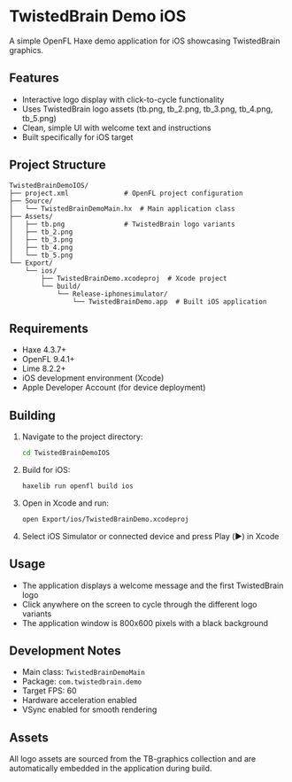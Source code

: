 # TwistedBrain Demo iOS

A simple OpenFL Haxe demo application for iOS showcasing TwistedBrain graphics.

## Features

- Interactive logo display with click-to-cycle functionality
- Uses TwistedBrain logo assets (tb.png, tb_2.png, tb_3.png, tb_4.png, tb_5.png)
- Clean, simple UI with welcome text and instructions
- Built specifically for iOS target

## Project Structure

```
TwistedBrainDemoIOS/
├── project.xml              # OpenFL project configuration
├── Source/
│   └── TwistedBrainDemoMain.hx  # Main application class
├── Assets/
│   ├── tb.png               # TwistedBrain logo variants
│   ├── tb_2.png
│   ├── tb_3.png
│   ├── tb_4.png
│   └── tb_5.png
└── Export/
    └── ios/
        ├── TwistedBrainDemo.xcodeproj  # Xcode project
        └── build/
            └── Release-iphonesimulator/
                └── TwistedBrainDemo.app  # Built iOS application
```

## Requirements

- Haxe 4.3.7+
- OpenFL 9.4.1+
- Lime 8.2.2+
- iOS development environment (Xcode)
- Apple Developer Account (for device deployment)

## Building

1. Navigate to the project directory:
   ```bash
   cd TwistedBrainDemoIOS
   ```

2. Build for iOS:
   ```bash
   haxelib run openfl build ios
   ```

3. Open in Xcode and run:
   ```bash
   open Export/ios/TwistedBrainDemo.xcodeproj
   ```

4. Select iOS Simulator or connected device and press Play (▶️) in Xcode

## Usage

- The application displays a welcome message and the first TwistedBrain logo
- Click anywhere on the screen to cycle through the different logo variants
- The application window is 800x600 pixels with a black background

## Development Notes

- Main class: `TwistedBrainDemoMain`
- Package: `com.twistedbrain.demo`
- Target FPS: 60
- Hardware acceleration enabled
- VSync enabled for smooth rendering

## Assets

All logo assets are sourced from the TB-graphics collection and are automatically embedded in the application during build.